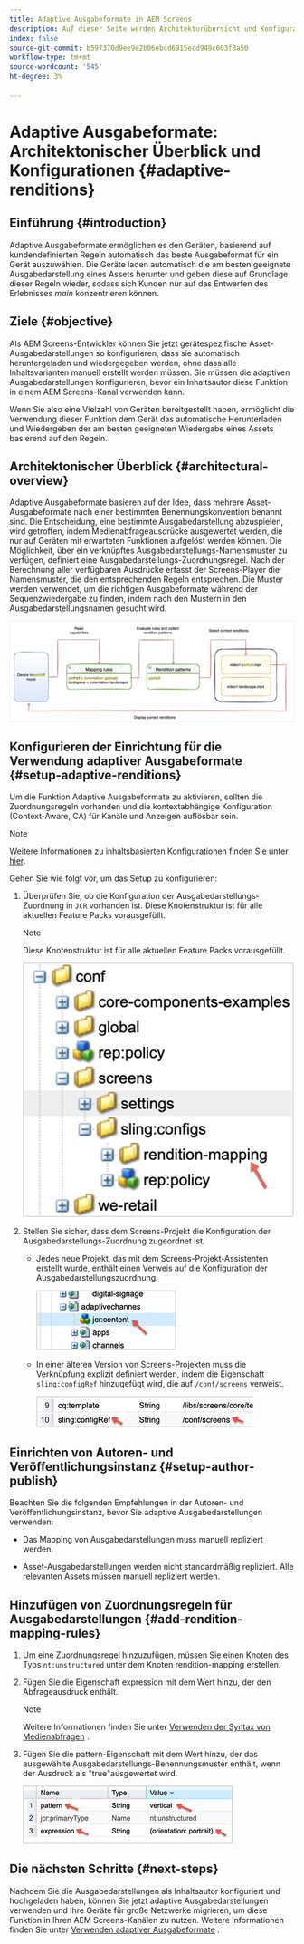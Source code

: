 ```yaml
---
title: Adaptive Ausgabeformate in AEM Screens
description: Auf dieser Seite werden Architekturübersicht und Konfigurationen für adaptive Ausgabedarstellungen in AEM Screens beschrieben.
index: false
source-git-commit: b597370d9ee9e2b06ebcd6915ecd949c003f8a50
workflow-type: tm+mt
source-wordcount: '545'
ht-degree: 3%

---
```



# Adaptive Ausgabeformate: Architektonischer Überblick und Konfigurationen {#adaptive-renditions}

## Einführung {#introduction}

Adaptive Ausgabeformate ermöglichen es den Geräten, basierend auf kundendefinierten Regeln automatisch das beste Ausgabeformat für ein Gerät auszuwählen. Die Geräte laden automatisch die am besten geeignete Ausgabedarstellung eines Assets herunter und geben diese auf Grundlage dieser Regeln wieder, sodass sich Kunden nur auf das Entwerfen des Erlebnisses *main* konzentrieren können.

## Ziele {#objective}

Als AEM Screens-Entwickler können Sie jetzt gerätespezifische Asset-Ausgabedarstellungen so konfigurieren, dass sie automatisch heruntergeladen und wiedergegeben werden, ohne dass alle Inhaltsvarianten manuell erstellt werden müssen. Sie müssen die adaptiven Ausgabedarstellungen konfigurieren, bevor ein Inhaltsautor diese Funktion in einem AEM Screens-Kanal verwenden kann.

Wenn Sie also eine Vielzahl von Geräten bereitgestellt haben, ermöglicht die Verwendung dieser Funktion dem Gerät das automatische Herunterladen und Wiedergeben der am besten geeigneten Wiedergabe eines Assets basierend auf den Regeln.

## Architektonischer Überblick {#architectural-overview}

Adaptive Ausgabeformate basieren auf der Idee, dass mehrere Asset-Ausgabeformate nach einer bestimmten Benennungskonvention benannt sind. Die Entscheidung, eine bestimmte Ausgabedarstellung abzuspielen, wird getroffen, indem Medienabfrageausdrücke ausgewertet werden, die nur auf Geräten mit erwarteten Funktionen aufgelöst werden können. Die Möglichkeit, über ein verknüpftes Ausgabedarstellungs-Namensmuster zu verfügen, definiert eine Ausgabedarstellungs-Zuordnungsregel. Nach der Berechnung aller verfügbaren Ausdrücke erfasst der Screens-Player die Namensmuster, die den entsprechenden Regeln entsprechen. Die Muster werden verwendet, um die richtigen Ausgabeformate während der Sequenzwiedergabe zu finden, indem nach den Mustern in den Ausgabedarstellungsnamen gesucht wird.

![Bild](/help/user-guide/assets/adaptive-renditions/adaptive-renditions.png)

## Konfigurieren der Einrichtung für die Verwendung adaptiver Ausgabeformate {#setup-adaptive-renditions}

Um die Funktion Adaptive Ausgabeformate zu aktivieren, sollten die Zuordnungsregeln vorhanden und die kontextabhängige Konfiguration (Context-Aware, CA) für Kanäle und Anzeigen auflösbar sein.

>[!NOTE]
>Weitere Informationen zu inhaltsbasierten Konfigurationen finden Sie unter [hier](https://sling.apache.org/documentation/bundles/context-aware-configuration/context-aware-configuration.html).

Gehen Sie wie folgt vor, um das Setup zu konfigurieren:

1. Überprüfen Sie, ob die Konfiguration der Ausgabedarstellungs-Zuordnung in `JCR` vorhanden ist. Diese Knotenstruktur ist für alle aktuellen Feature Packs vorausgefüllt.

   >[!NOTE]
   >Diese Knotenstruktur ist für alle aktuellen Feature Packs vorausgefüllt.

   ![Bild](/help/user-guide/assets/adaptive-renditions/mapping-rules1.png)

1. Stellen Sie sicher, dass dem Screens-Projekt die Konfiguration der Ausgabedarstellungs-Zuordnung zugeordnet ist.

   * Jedes neue Projekt, das mit dem Screens-Projekt-Assistenten erstellt wurde, enthält einen Verweis auf die Konfiguration der Ausgabedarstellungszuordnung.

      ![Bild](/help/user-guide/assets/adaptive-renditions/mapping-rules2.png)

   * In einer älteren Version von Screens-Projekten muss die Verknüpfung explizit definiert werden, indem die Eigenschaft `sling:configRef` hinzugefügt wird, die auf `/conf/screens` verweist.

      ![Bild](/help/user-guide/assets/adaptive-renditions/mapping-rules3.png)

## Einrichten von Autoren- und Veröffentlichungsinstanz {#setup-author-publish}

Beachten Sie die folgenden Empfehlungen in der Autoren- und Veröffentlichungsinstanz, bevor Sie adaptive Ausgabedarstellungen verwenden:

* Das Mapping von Ausgabedarstellungen muss manuell repliziert werden.

* Asset-Ausgabedarstellungen werden nicht standardmäßig repliziert. Alle relevanten Assets müssen manuell repliziert werden.

## Hinzufügen von Zuordnungsregeln für Ausgabedarstellungen {#add-rendition-mapping-rules}

1. Um eine Zuordnungsregel hinzuzufügen, müssen Sie einen Knoten des Typs `nt:unstructured` unter dem Knoten rendition-mapping erstellen.

1. Fügen Sie die Eigenschaft expression mit dem Wert hinzu, der den Abfrageausdruck enthält.

   >[!NOTE]
   >Weitere Informationen finden Sie unter [Verwenden der Syntax von Medienabfragen](https://developer.mozilla.org/en-US/docs/Web/CSS/Media_Queries/Using_media_queries) .

1. Fügen Sie die pattern-Eigenschaft mit dem Wert hinzu, der das ausgewählte Ausgabedarstellungs-Benennungsmuster enthält, wenn der Ausdruck als &quot;true&quot;ausgewertet wird.

   ![Bild](/help/user-guide/assets/adaptive-renditions/mapping-rules4.png)



## Die nächsten Schritte {#next-steps}

Nachdem Sie die Ausgabedarstellungen als Inhaltsautor konfiguriert und hochgeladen haben, können Sie jetzt adaptive Ausgabedarstellungen verwenden und Ihre Geräte für große Netzwerke migrieren, um diese Funktion in Ihren AEM Screens-Kanälen zu nutzen. Weitere Informationen finden Sie unter [Verwenden adaptiver Ausgabeformate](/help/user-guide/using-adaptive-renditions.md) .
